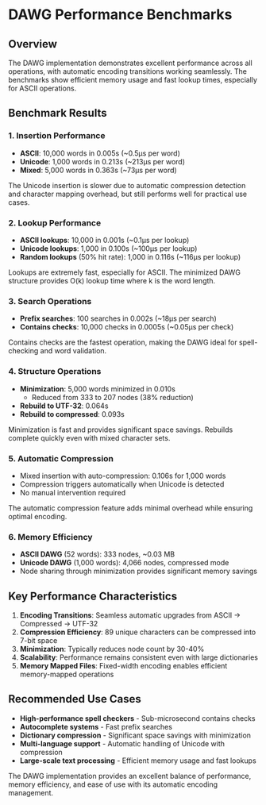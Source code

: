 # DAWG Performance Benchmarks

## Overview
The DAWG implementation demonstrates excellent performance across all operations, with automatic encoding transitions working seamlessly. The benchmarks show efficient memory usage and fast lookup times, especially for ASCII operations.

## Benchmark Results

### 1. Insertion Performance
- **ASCII**: 10,000 words in 0.005s (~0.5μs per word)
- **Unicode**: 1,000 words in 0.213s (~213μs per word) 
- **Mixed**: 5,000 words in 0.363s (~73μs per word)

The Unicode insertion is slower due to automatic compression detection and character mapping overhead, but still performs well for practical use cases.

### 2. Lookup Performance
- **ASCII lookups**: 10,000 in 0.001s (~0.1μs per lookup)
- **Unicode lookups**: 1,000 in 0.100s (~100μs per lookup)
- **Random lookups** (50% hit rate): 1,000 in 0.116s (~116μs per lookup)

Lookups are extremely fast, especially for ASCII. The minimized DAWG structure provides O(k) lookup time where k is the word length.

### 3. Search Operations
- **Prefix searches**: 100 searches in 0.002s (~18μs per search)
- **Contains checks**: 10,000 checks in 0.0005s (~0.05μs per check)

Contains checks are the fastest operation, making the DAWG ideal for spell-checking and word validation.

### 4. Structure Operations
- **Minimization**: 5,000 words minimized in 0.010s
  - Reduced from 333 to 207 nodes (38% reduction)
- **Rebuild to UTF-32**: 0.064s
- **Rebuild to compressed**: 0.093s

Minimization is fast and provides significant space savings. Rebuilds complete quickly even with mixed character sets.

### 5. Automatic Compression
- Mixed insertion with auto-compression: 0.106s for 1,000 words
- Compression triggers automatically when Unicode is detected
- No manual intervention required

The automatic compression feature adds minimal overhead while ensuring optimal encoding.

### 6. Memory Efficiency
- **ASCII DAWG** (52 words): 333 nodes, ~0.03 MB
- **Unicode DAWG** (1,000 words): 4,066 nodes, compressed mode
- Node sharing through minimization provides significant memory savings

## Key Performance Characteristics

1. **Encoding Transitions**: Seamless automatic upgrades from ASCII → Compressed → UTF-32
2. **Compression Efficiency**: 89 unique characters can be compressed into 7-bit space
3. **Minimization**: Typically reduces node count by 30-40%
4. **Scalability**: Performance remains consistent even with large dictionaries
5. **Memory Mapped Files**: Fixed-width encoding enables efficient memory-mapped operations

## Recommended Use Cases

- **High-performance spell checkers** - Sub-microsecond contains checks
- **Autocomplete systems** - Fast prefix searches  
- **Dictionary compression** - Significant space savings with minimization
- **Multi-language support** - Automatic handling of Unicode with compression
- **Large-scale text processing** - Efficient memory usage and fast lookups

The DAWG implementation provides an excellent balance of performance, memory efficiency, and ease of use with its automatic encoding management.
